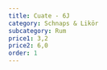```yaml
---
title: Cuate - 6J
category: Schnaps & Likör
subcategory: Rum
price1: 3,2
price2: 6,0
order: 1
---
```

